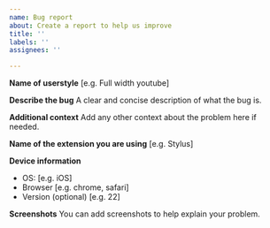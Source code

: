 ```yaml
---
name: Bug report
about: Create a report to help us improve
title: ''
labels: ''
assignees: ''

---
```


**Name of userstyle**
[e.g. Full width youtube]

**Describe the bug**
A clear and concise description of what the bug is.

**Additional context**
Add any other context about the problem here if needed.

**Name of the extension you are using**
[e.g. Stylus]

**Device information**
 - OS: [e.g. iOS]
 - Browser [e.g. chrome, safari]
 - Version (optional) [e.g. 22]

**Screenshots**
You can add screenshots to help explain your problem.

